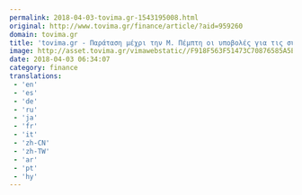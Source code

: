 ```yaml
---
permalink: 2018-04-03-tovima.gr-1543195008.html
original: http://www.tovima.gr/finance/article/?aid=959260
domain: tovima.gr
title: 'tovima.gr - Παράταση μέχρι την Μ. Πέμπτη οι υποβολές για τις συγκεντρωτικές'
image: http://asset.tovima.gr/vimawebstatic//F918F563F51473C70876585A5E0CD400.jpg
date: 2018-04-03 06:34:07
category: finance
translations: 
 - 'en'
 - 'es'
 - 'de'
 - 'ru'
 - 'ja'
 - 'fr'
 - 'it'
 - 'zh-CN'
 - 'zh-TW'
 - 'ar'
 - 'pt'
 - 'hy'
---
```


